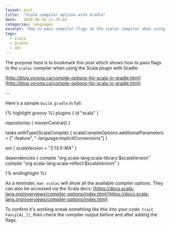 ```yaml
---
layout: post
title:  "Scala compiler options with Gradle"
date:   2018-06-26 11:25:49
categories: languages
excerpt: "how to pass compiler flags to the scalac compiler when using Gradle"
tags:
  - scala
  - gradle
  - sbt
---
```


The purpose here is to bookmark this post which shows how to pass flags to the `scalac` compiler when using the Scala plugin with Gradle:

[http://blog.vorona.ca/compile-options-for-scala-in-gradle.html](http://blog.vorona.ca/compile-options-for-scala-in-gradle.html)

--

Here's a sample `build.gradle` in full: 

{% highlight groovy %}
plugins {
    id "scala"
}

repositories {
    mavenCentral()
}

tasks.withType(ScalaCompile) {
    scalaCompileOptions.additionalParameters = ["-feature", "-language:implicitConversions"]
}

ext {
    scalaVersion = "2.13.0-M4"
}

dependencies {
    compile "org.scala-lang:scala-library:$scalaVersion"
    compile "org.scala-lang:scala-reflect:$scalaVersion"
}

{% endhighlight %}

As a reminder, `man scalac` will show all the available compiler options.  They can also be accessed via the Scala docs: [https://docs.scala-lang.org/overviews/compiler-options/index.html](https://docs.scala-lang.org/overviews/compiler-options/index.html)

To confirm it's working sneak something like this into your code: `trait Fancy[A[_]]`, then check the compiler output before and after adding the flags.
